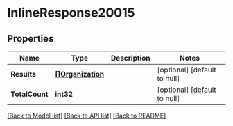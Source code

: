 # InlineResponse20015

## Properties
Name | Type | Description | Notes
------------ | ------------- | ------------- | -------------
**Results** | [**[]Organization**](Organization.md) |  | [optional] [default to null]
**TotalCount** | **int32** |  | [optional] [default to null]

[[Back to Model list]](../README.md#documentation-for-models) [[Back to API list]](../README.md#documentation-for-api-endpoints) [[Back to README]](../README.md)


